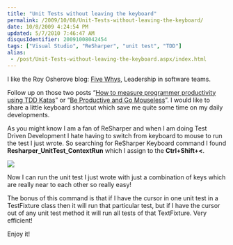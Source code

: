 ```yaml
---
title: "Unit Tests without leaving the keyboard"
permalink: /2009/10/08/Unit-Tests-without-leaving-the-keyboard/
date: 10/8/2009 4:24:54 PM
updated: 5/7/2010 7:46:47 AM
disqusIdentifier: 20091008042454
tags: ["Visual Studio", "ReSharper", "unit test", "TDD"]
alias:
 - /post/Unit-Tests-without-leaving-the-keyboard.aspx/index.html
---
```

I like the Roy Osherove blog: [Five Whys](http://5whys.com/), Leadership in software teams.

Follow up on those two posts “[How to measure programmer productivity using TDD Katas](http://feedproxy.google.com/~r/5whys/~3/EJ_zJ9h3pn0/how-to-measure-programmer-productivity-using-tdd-katas.html)” or “[Be Productive and Go Mouseless](http://feedproxy.google.com/~r/5whys/~3/3ugKivEOxAg/be-productive-and-go-mouseless.html)”. I would like to share a little keyboard shortcut which save me quite some time on my daily developments.
<!-- more -->

As you might know I am a fan of ReSharper and when I am doing Test Driven Development I hate having to switch from keyboard to mouse to run the test I just wrote. So searching for ReSharper Keyboard command I found **Resharper_UnitTest_ContextRun** which I assign to the **Ctrl+Shift+<**.

![](/images/2009/Unit-Tests-without-leaving-the-keyboard.png)

Now I can run the unit test I just wrote with just a combination of keys which are really near to each other so really easy!

The bonus of this command is that if I have the cursor in one unit test in a TestFixture class then it will run that particular test, but if I have the cursor out of any unit test method it will run all tests of that TextFixture. Very efficient!

Enjoy it!
